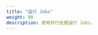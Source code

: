 ```yaml
---
title: "运行 Jobs"
weight: 90
description: 使用并行处理运行 Jobs。
---
```

<!--
title: "Run Jobs"
description: Run Jobs using parallel processing.
weight: 90
-->
